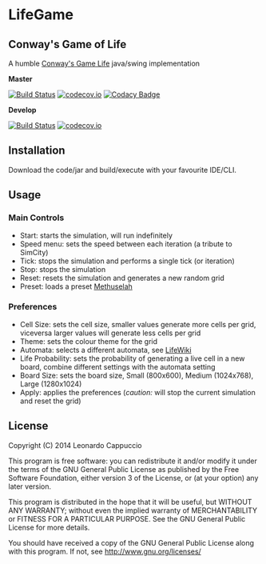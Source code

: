# LifeGame

## Conway's Game of Life

A humble [Conway's Game Life](http://en.wikipedia.org/wiki/Conway%27s_Game_of_Life) java/swing implementation

**Master**

[![Build Status](https://travis-ci.org/lcappuccio/life-game.svg?branch=master)](https://travis-ci.org/lcappuccio/life-game)
[![codecov.io](https://codecov.io/github/lcappuccio/life-game/coverage.svg?branch=master)](https://codecov.io/github/lcappuccio/life-game?branch=master)
[![Codacy Badge](https://api.codacy.com/project/badge/grade/768d2a11aa9549a39e325ab944de9739)](https://www.codacy.com/app/leo_4/life-game)

**Develop**

[![Build Status](https://travis-ci.org/lcappuccio/life-game.svg?branch=develop)](https://travis-ci.org/lcappuccio/life-game)
[![codecov.io](https://codecov.io/github/lcappuccio/life-game/coverage.svg?branch=develop)](https://codecov.io/github/lcappuccio/life-game?branch=develop)

## Installation

Download the code/jar and build/execute with your favourite IDE/CLI.

## Usage

### Main Controls

- Start: starts the simulation, will run indefinitely
- Speed menu: sets the speed between each iteration (a tribute to SimCity)
- Tick: stops the simulation and performs a single tick (or iteration)
- Stop: stops the simulation
- Reset: resets the simulation and generates a new random grid
- Preset: loads a preset [Methuselah](http://www.conwaylife.com/wiki/Methuselah)

### Preferences

- Cell Size: sets the cell size, smaller values generate more cells per grid, viceversa larger values will generate less cells per grid
- Theme: sets the colour theme for the grid
- Automata: selects a different automata, see [LifeWiki](http://www.conwaylife.com/wiki/Cellular_automaton)
- Life Probability: sets the probability of generating a live cell in a new board, combine different settings with the
automata setting
- Board Size: sets the board size, Small (800x600), Medium (1024x768), Large (1280x1024)
- Apply: applies the preferences (*caution:* will stop the current simulation and reset the grid)

## License

Copyright (C) 2014 Leonardo Cappuccio

This program is free software: you can redistribute it and/or modify
it under the terms of the GNU General Public License as published by
the Free Software Foundation, either version 3 of the License, or
(at your option) any later version.

This program is distributed in the hope that it will be useful,
but WITHOUT ANY WARRANTY; without even the implied warranty of
MERCHANTABILITY or FITNESS FOR A PARTICULAR PURPOSE.  See the
GNU General Public License for more details.

You should have received a copy of the GNU General Public License
along with this program.  If not, see http://www.gnu.org/licenses/